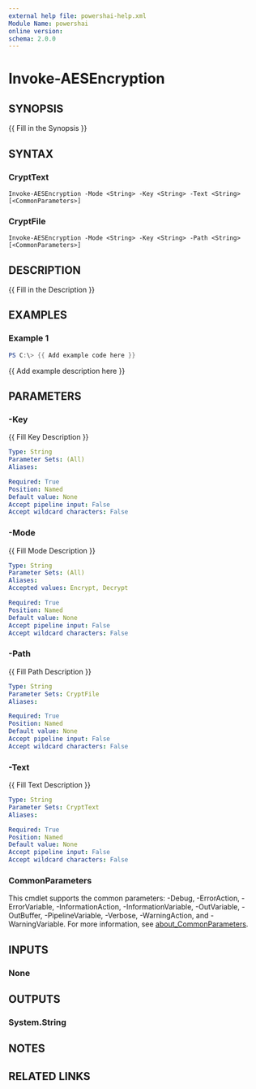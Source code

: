 ```yaml
---
external help file: powershai-help.xml
Module Name: powershai
online version:
schema: 2.0.0
---
```


# Invoke-AESEncryption

## SYNOPSIS
{{ Fill in the Synopsis }}

## SYNTAX

### CryptText
```
Invoke-AESEncryption -Mode <String> -Key <String> -Text <String> [<CommonParameters>]
```

### CryptFile
```
Invoke-AESEncryption -Mode <String> -Key <String> -Path <String> [<CommonParameters>]
```

## DESCRIPTION
{{ Fill in the Description }}

## EXAMPLES

### Example 1
```powershell
PS C:\> {{ Add example code here }}
```

{{ Add example description here }}

## PARAMETERS

### -Key
{{ Fill Key Description }}

```yaml
Type: String
Parameter Sets: (All)
Aliases:

Required: True
Position: Named
Default value: None
Accept pipeline input: False
Accept wildcard characters: False
```

### -Mode
{{ Fill Mode Description }}

```yaml
Type: String
Parameter Sets: (All)
Aliases:
Accepted values: Encrypt, Decrypt

Required: True
Position: Named
Default value: None
Accept pipeline input: False
Accept wildcard characters: False
```

### -Path
{{ Fill Path Description }}

```yaml
Type: String
Parameter Sets: CryptFile
Aliases:

Required: True
Position: Named
Default value: None
Accept pipeline input: False
Accept wildcard characters: False
```

### -Text
{{ Fill Text Description }}

```yaml
Type: String
Parameter Sets: CryptText
Aliases:

Required: True
Position: Named
Default value: None
Accept pipeline input: False
Accept wildcard characters: False
```

### CommonParameters
This cmdlet supports the common parameters: -Debug, -ErrorAction, -ErrorVariable, -InformationAction, -InformationVariable, -OutVariable, -OutBuffer, -PipelineVariable, -Verbose, -WarningAction, and -WarningVariable. For more information, see [about_CommonParameters](http://go.microsoft.com/fwlink/?LinkID=113216).

## INPUTS

### None

## OUTPUTS

### System.String

## NOTES

## RELATED LINKS
